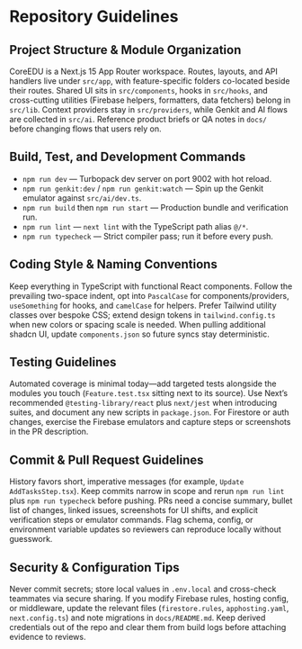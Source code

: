 # Repository Guidelines

## Project Structure & Module Organization
CoreEDU is a Next.js 15 App Router workspace. Routes, layouts, and API handlers live under `src/app`, with feature-specific folders co-located beside their routes. Shared UI sits in `src/components`, hooks in `src/hooks`, and cross-cutting utilities (Firebase helpers, formatters, data fetchers) belong in `src/lib`. Context providers stay in `src/providers`, while Genkit and AI flows are collected in `src/ai`. Reference product briefs or QA notes in `docs/` before changing flows that users rely on.

## Build, Test, and Development Commands
- `npm run dev` — Turbopack dev server on port 9002 with hot reload.
- `npm run genkit:dev` / `npm run genkit:watch` — Spin up the Genkit emulator against `src/ai/dev.ts`.
- `npm run build` then `npm run start` — Production bundle and verification run.
- `npm run lint` — `next lint` with the TypeScript path alias `@/*`.
- `npm run typecheck` — Strict compiler pass; run it before every push.

## Coding Style & Naming Conventions
Keep everything in TypeScript with functional React components. Follow the prevailing two-space indent, opt into `PascalCase` for components/providers, `useSomething` for hooks, and `camelCase` for helpers. Prefer Tailwind utility classes over bespoke CSS; extend design tokens in `tailwind.config.ts` when new colors or spacing scale is needed. When pulling additional shadcn UI, update `components.json` so future syncs stay deterministic.

## Testing Guidelines
Automated coverage is minimal today—add targeted tests alongside the modules you touch (`Feature.test.tsx` sitting next to its source). Use Next’s recommended `@testing-library/react` plus `next/jest` when introducing suites, and document any new scripts in `package.json`. For Firestore or auth changes, exercise the Firebase emulators and capture steps or screenshots in the PR description.

## Commit & Pull Request Guidelines
History favors short, imperative messages (for example, `Update AddTasksStep.tsx`). Keep commits narrow in scope and rerun `npm run lint` plus `npm run typecheck` before pushing. PRs need a concise summary, bullet list of changes, linked issues, screenshots for UI shifts, and explicit verification steps or emulator commands. Flag schema, config, or environment variable updates so reviewers can reproduce locally without guesswork.

## Security & Configuration Tips
Never commit secrets; store local values in `.env.local` and cross-check teammates via secure sharing. If you modify Firebase rules, hosting config, or middleware, update the relevant files (`firestore.rules`, `apphosting.yaml`, `next.config.ts`) and note migrations in `docs/README.md`. Keep derived credentials out of the repo and clear them from build logs before attaching evidence to reviews.
